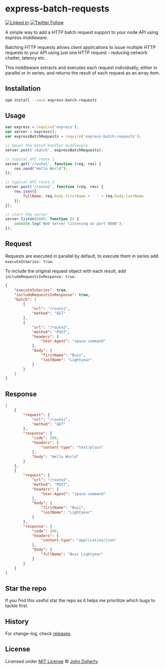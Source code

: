 # express-batch-requests

[![Linked In](https://img.shields.io/badge/Linked-In-blue.svg)](https://www.linkedin.com/in/john-i-doherty) [![Twitter Follow](https://img.shields.io/twitter/follow/mrJohnDoherty.svg?style=social&label=Twitter&style=plastic)](https://twitter.com/mrJohnDoherty)

A simple way to add a HTTP batch request support to your node API using express middleware.

Batching HTTP requests allows client applications to issue multiple HTTP requests to your API using just one HTTP request - reducing network chatter, latency etc.

This middleware extracts and executes each request individually, either in parallel or in series, and returns the result of each request as an array item.

## Installation

```bash
npm install --save express-batch-requests
```

## Usage

```js
var express = require('express');
var server = express();
var expressBatchRequests = require('express-batch-requests');

// mount the batch handler middleware
server.post('/batch', expressBatchRequests);

// typical API route 1
server.get('/route1', function (req, res) {
    res.send("Hello World");
});

// typical API route 2
server.post('/route2', function (req, res) {
    res.json({
        fullName: req.body.firstName + ' ' + req.body.lastName
    });
});

// start the server
server.listen(8080, function () {
    console.log('Web server listening on port 8080');
});
```

## Request

Requests are executed in parallel by default, to execute them in series add `executeInSeries: true`.

To include the original request object with each result, add `includeRequestsInResponse: true`.

```json
{
    "executeInSeries": true,
    "includeRequestsInResponse": true,
    "batch": [
        {
            "url": "/route1",
            "method": "GET"
        },
        {
            "url": "/route2",
            "method": "POST",
            "headers": {
                "User-Agent": "space-command"
            },
            "body": {
                "firstName": "Buzz",
                "lastName": "Lightyear"
            }
        }
    ]
}
```

## Response

```json
[
    {
        "request": {
            "url": "/route1",
            "method": "GET"
        },
        "response": {
            "code": 200,
            "headers": {
                "content-type": "text/plain"
            },
            "body": "Hello World"
        }
    },
    {
        "request": {
            "url": "/route2",
            "method": "POST",
            "headers": {
                "User-Agent": "space-command"
            },
            "body": {
                "firstName": "Buzz",
                "lastName": "Lightyear"
            }
        },
        "response": {
            "code": 200,
            "headers": {
                "content-type": "application/json"
            },
            "body": {
                "fullName": "Buzz Lightyear"
            }
        }
    }
]
```

## Star the repo

If you find this useful star the repo as it helps me prioritize which bugs to tackle first.

## History

For change-log, check [releases](https://github.com/john-doherty/express-batch-requests/releases).

## License

Licensed under [MIT License](LICENSE) &copy; [John Doherty](http://www.johndoherty.info)